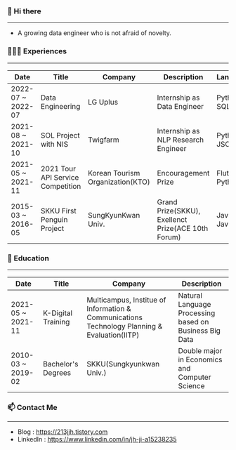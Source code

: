 ### 👋  Hi there
----
* A growing data engineer who is not afraid of novelty.

### 🧑🏻‍💻  Experiences
----
|Date|Title|Company|Description|Languages|
|---|---|---|---|---|
|2022-07 ~ 2022-07|Data Engineering|LG Uplus|Internship as Data Engineer|Python, SQL|
|2021-08 ~ 2021-10|SOL Project with NIS|Twigfarm|Internship as NLP Research Engineer|Python, JSON|
|2021-05 ~ 2021-11|2021 Tour API Service Competition|Korean Tourism Organization(KTO)|Encouragement Prize|Flutter, Python|
|2015-03 ~ 2016-05|SKKU First Penguin Project|SungKyunKwan Univ.|Grand Prize(SKKU), Exellenct Prize(ACE 10th Forum)|Java, JavaScript|


### 🌱  Education
----
|Date|Title|Company|Description|
|---|---|---|---|
|2021-05 ~ 2021-11|K-Digital Training|Multicampus, Institue of Information & Communications Technology Planning & Evaluation(IITP)|Natural Language Processing based on Business Big Data|
|2010-03 ~ 2019-02|Bachelor's Degrees|SKKU(Sungkyunkwan Univ.)|Double major in Economics and Computer Science|


### 📫  Contact Me
----
* Blog   : https://213jjh.tistory.com
* LinkedIn : https://www.linkedin.com/in/jh-ji-a15238235

